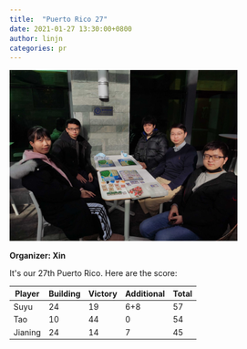 ```yaml
---
title:  "Puerto Rico 27"
date: 2021-01-27 13:30:00+0800
author: linjn
categories: pr
---
```


<a href="/images/pr_20200327.png">
<img src="/images/pr_20210129.jpg" width="400"/>
</a>

**Organizer: Xin**  

It's our 27th Puerto Rico. Here are the score: 

| Player | Building | Victory | Additional | Total |
| ------ | -------- | ------- | ---------- | ----- |
| Suyu   | 24       | 19      | 6+8        | 57    |
| Tao    | 10       | 44      | 0          | 54    |
| Jianing| 24       | 14      | 7          | 45    |

